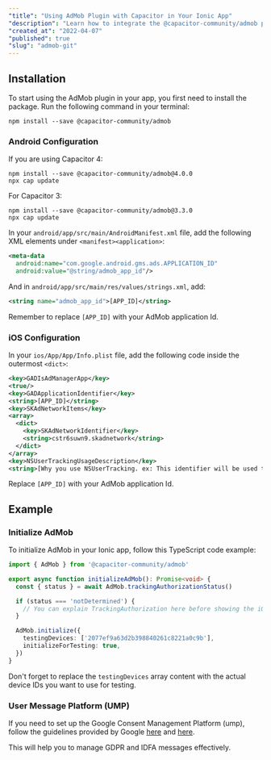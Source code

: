 ```yaml
---
"title": "Using AdMob Plugin with Capacitor in Your Ionic App"
"description": "Learn how to integrate the @capacitor-community/admob package in your Ionic app to display various types of ads."
"created_at": "2022-04-07"
"published": true
"slug": "admob-git"
---
```


## Installation

To start using the AdMob plugin in your app, you first need to install the package. Run the following command in your terminal:

```console
npm install --save @capacitor-community/admob
```

### Android Configuration

If you are using Capacitor 4:

```console
npm install --save @capacitor-community/admob@4.0.0
npx cap update
```

For Capacitor 3:

```console
npm install --save @capacitor-community/admob@3.3.0
npx cap update
```

In your `android/app/src/main/AndroidManifest.xml` file, add the following XML elements under `<manifest><application>`:

```xml
<meta-data
  android:name="com.google.android.gms.ads.APPLICATION_ID"
  android:value="@string/admob_app_id"/>
```

And in `android/app/src/main/res/values/strings.xml`, add:

```xml
<string name="admob_app_id">[APP_ID]</string>
```

Remember to replace `[APP_ID]` with your AdMob application Id.

### iOS Configuration

In your `ios/App/App/Info.plist` file, add the following code inside the outermost `<dict>`:

```xml
<key>GADIsAdManagerApp</key>
<true/>
<key>GADApplicationIdentifier</key>
<string>[APP_ID]</string>
<key>SKAdNetworkItems</key>
<array>
  <dict>
    <key>SKAdNetworkIdentifier</key>
    <string>cstr6suwn9.skadnetwork</string>
  </dict>
</array>
<key>NSUserTrackingUsageDescription</key>
<string>[Why you use NSUserTracking. ex: This identifier will be used to deliver personalized ads to you.]</string>
```

Replace `[APP_ID]` with your AdMob application Id.

## Example

### Initialize AdMob

To initialize AdMob in your Ionic app, follow this TypeScript code example:

```typescript
import { AdMob } from '@capacitor-community/admob'

export async function initializeAdMob(): Promise<void> {
  const { status } = await AdMob.trackingAuthorizationStatus()

  if (status === 'notDetermined') {
    // You can explain TrackingAuthorization here before showing the iOS dialog
  }

  AdMob.initialize({
    testingDevices: ['2077ef9a63d2b398840261c8221a0c9b'],
    initializeForTesting: true,
  })
}
```

Don't forget to replace the `testingDevices` array content with the actual device IDs you want to use for testing.

### User Message Platform (UMP)

If you need to set up the Google Consent Management Platform (ump), follow the guidelines provided by Google [here](https://support.google.com/admob/answer/10113207?hl=en&ref_topic=10105230&sjid=6731900490614517032-AP) and [here](https://support.google.com/admob/answer/10115027?hl=en).

This will help you to manage GDPR and IDFA messages effectively.

``` 
